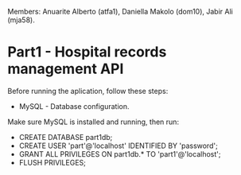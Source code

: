 Members:
Anuarite Alberto (atfa1), 
Daniella Makolo (dom10), 
Jabir Ali (mja58).

# Part1 - Hospital records management API
Before running the aplication, follow these steps:

- MySQL - Database configuration.

Make sure MySQL is installed and running, then run:

- CREATE DATABASE part1db;
- CREATE USER 'part'@'localhost' IDENTIFIED BY 'password';
- GRANT ALL PRIVILEGES ON part1db.* TO 'part1'@'localhost';
- FLUSH PRIVILEGES;

